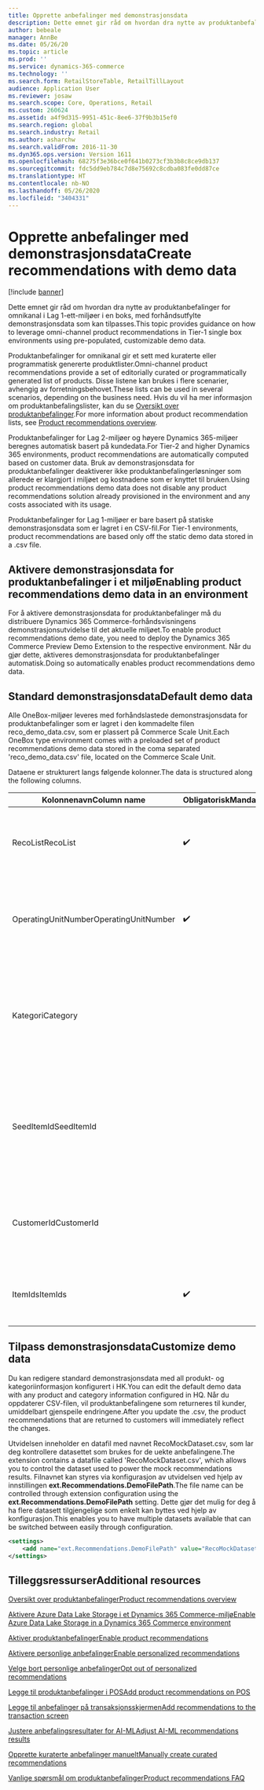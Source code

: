 ```yaml
---
title: Opprette anbefalinger med demonstrasjonsdata
description: Dette emnet gir råd om hvordan dra nytte av produktanbefalinger for omnikanal i Lag 1-ett-miljøer i en boks, med forhåndsutfylte demonstrasjonsdata som kan tilpasses.
author: bebeale
manager: AnnBe
ms.date: 05/26/20
ms.topic: article
ms.prod: ''
ms.service: dynamics-365-commerce
ms.technology: ''
ms.search.form: RetailStoreTable, RetailTillLayout
audience: Application User
ms.reviewer: josaw
ms.search.scope: Core, Operations, Retail
ms.custom: 260624
ms.assetid: a4f9d315-9951-451c-8ee6-37f9b3b15ef0
ms.search.region: global
ms.search.industry: Retail
ms.author: asharchw
ms.search.validFrom: 2016-11-30
ms.dyn365.ops.version: Version 1611
ms.openlocfilehash: 68275f3e36bce0f641b0273cf3b3b8c8ce9db137
ms.sourcegitcommit: fdc5dd9eb784c7d8e75692c8cdba083fe0dd87ce
ms.translationtype: HT
ms.contentlocale: nb-NO
ms.lasthandoff: 05/26/2020
ms.locfileid: "3404331"
---
```

# <a name="create-recommendations-with-demo-data"></a><span data-ttu-id="c06a8-103">Opprette anbefalinger med demonstrasjonsdata</span><span class="sxs-lookup"><span data-stu-id="c06a8-103">Create recommendations with demo data</span></span>

[!include [banner](includes/banner.md)]

<span data-ttu-id="c06a8-104">Dette emnet gir råd om hvordan dra nytte av produktanbefalinger for omnikanal i Lag 1-ett-miljøer i en boks, med forhåndsutfylte demonstrasjonsdata som kan tilpasses.</span><span class="sxs-lookup"><span data-stu-id="c06a8-104">This topic provides guidance on how to leverage omni-channel product recommendations in Tier-1 single box environments using pre-populated, customizable demo data.</span></span>

<span data-ttu-id="c06a8-105">Produktanbefalinger for omnikanal gir et sett med kuraterte eller programmatisk genererte produktlister.</span><span class="sxs-lookup"><span data-stu-id="c06a8-105">Omni-channel product recommendations provide a set of editorially curated or programmatically generated list of products.</span></span> <span data-ttu-id="c06a8-106">Disse listene kan brukes i flere scenarier, avhengig av forretningsbehovet.</span><span class="sxs-lookup"><span data-stu-id="c06a8-106">These lists can be used in several scenarios, depending on the business need.</span></span> <span data-ttu-id="c06a8-107">Hvis du vil ha mer informasjon om produktanbefalingslister, kan du se [Oversikt over produktanbefalinger](product-recommendations.md).</span><span class="sxs-lookup"><span data-stu-id="c06a8-107">For more information about product recommendation lists, see [Product recommendations overview](product-recommendations.md).</span></span>

<span data-ttu-id="c06a8-108">Produktanbefalinger for Lag 2-miljøer og høyere Dynamics 365-miljøer beregnes automatisk basert på kundedata.</span><span class="sxs-lookup"><span data-stu-id="c06a8-108">For Tier-2 and higher Dynamics 365 environments, product recommendations are automatically computed based on customer data.</span></span> <span data-ttu-id="c06a8-109">Bruk av demonstrasjonsdata for produktanbefalinger deaktiverer ikke produktanbefalingerløsninger som allerede er klargjort i miljøet og kostnadene som er knyttet til bruken.</span><span class="sxs-lookup"><span data-stu-id="c06a8-109">Using product recommendations demo data does not disable any product recommendations solution already provisioned in the environment and any costs associated with its usage.</span></span>

<span data-ttu-id="c06a8-110">Produktanbefalinger for Lag 1-miljøer er bare basert på statiske demonstrasjonsdata som er lagret i en CSV-fil.</span><span class="sxs-lookup"><span data-stu-id="c06a8-110">For Tier-1 environments, product recommendations are based only off the static demo data stored in a .csv file.</span></span>

## <a name="enabling-product-recommendations-demo-data-in-an-environment"></a><span data-ttu-id="c06a8-111">Aktivere demonstrasjonsdata for produktanbefalinger i et miljø</span><span class="sxs-lookup"><span data-stu-id="c06a8-111">Enabling product recommendations demo data in an environment</span></span>
<span data-ttu-id="c06a8-112">For å aktivere demonstrasjonsdata for produktanbefalinger må du distribuere Dynamics 365 Commerce-forhåndsvisningens demonstrasjonsutvidelse til det aktuelle miljøet.</span><span class="sxs-lookup"><span data-stu-id="c06a8-112">To enable product recommendations demo date, you need to deploy the Dynamics 365 Commerce Preview Demo Extension to the respective environment.</span></span> <span data-ttu-id="c06a8-113">Når du gjør dette, aktiveres demonstrasjonsdata for produktanbefalinger automatisk.</span><span class="sxs-lookup"><span data-stu-id="c06a8-113">Doing so automatically enables product recommendations demo data.</span></span>

## <a name="default-demo-data"></a><span data-ttu-id="c06a8-114">Standard demonstrasjonsdata</span><span class="sxs-lookup"><span data-stu-id="c06a8-114">Default demo data</span></span>
<span data-ttu-id="c06a8-115">Alle OneBox-miljøer leveres med forhåndslastede demonstrasjonsdata for produktanbefalinger som er lagret i den kommadelte filen reco_demo_data.csv, som er plassert på Commerce Scale Unit.</span><span class="sxs-lookup"><span data-stu-id="c06a8-115">Each OneBox type environment comes with a preloaded set of product recommendations demo data stored in the coma separated 'reco_demo_data.csv' file, located on the Commerce Scale Unit.</span></span>

<span data-ttu-id="c06a8-116">Dataene er strukturert langs følgende kolonner.</span><span class="sxs-lookup"><span data-stu-id="c06a8-116">The data is structured along the following columns.</span></span>

| <span data-ttu-id="c06a8-117">Kolonnenavn</span><span class="sxs-lookup"><span data-stu-id="c06a8-117">Column name</span></span>         | <span data-ttu-id="c06a8-118">Obligatorisk</span><span class="sxs-lookup"><span data-stu-id="c06a8-118">Mandatory</span></span>          | <span data-ttu-id="c06a8-119">beskrivelse</span><span class="sxs-lookup"><span data-stu-id="c06a8-119">Description</span></span>                                                                                                                                 | <span data-ttu-id="c06a8-120">Mulige verdier</span><span class="sxs-lookup"><span data-stu-id="c06a8-120">Possible values</span></span>                                                              |
|---------------------|--------------------|---------------------------------------------------------------------------------------------------------------------------------------------|------------------------------------------------------------------------------|
| <span data-ttu-id="c06a8-121">RecoList</span><span class="sxs-lookup"><span data-stu-id="c06a8-121">RecoList</span></span>            | :heavy_check_mark: | <span data-ttu-id="c06a8-123">Den spesifikke listetypen for produktanbefaling som demonstrasjonsdatapunktet skal generere.</span><span class="sxs-lookup"><span data-stu-id="c06a8-123">The specific product recommendation list type that the demo data point is to generate.</span></span>                                                    | <ul><li><span data-ttu-id="c06a8-124">RecoBestSelling</span><span class="sxs-lookup"><span data-stu-id="c06a8-124">RecoBestSelling</span></span></li><li><span data-ttu-id="c06a8-125">RecoNew</span><span class="sxs-lookup"><span data-stu-id="c06a8-125">RecoNew</span></span></li><li><span data-ttu-id="c06a8-126">RecoTrending</span><span class="sxs-lookup"><span data-stu-id="c06a8-126">RecoTrending</span></span></li><li><span data-ttu-id="c06a8-127">RecoCart</span><span class="sxs-lookup"><span data-stu-id="c06a8-127">RecoCart</span></span></li><li><span data-ttu-id="c06a8-128">RecoPeopleAlsoBuy</span><span class="sxs-lookup"><span data-stu-id="c06a8-128">RecoPeopleAlsoBuy</span></span></li></ul> |
| <span data-ttu-id="c06a8-129">OperatingUnitNumber</span><span class="sxs-lookup"><span data-stu-id="c06a8-129">OperatingUnitNumber</span></span> | :heavy_check_mark: | <span data-ttu-id="c06a8-131">Det spesifikke driftsenhetsnummeret der produktanbefalinger forventes å vises.</span><span class="sxs-lookup"><span data-stu-id="c06a8-131">The specific operating unit number where product recommendations are expected to be   surfaced.</span></span>                                        |                                                                              |
| <span data-ttu-id="c06a8-132">Kategori</span><span class="sxs-lookup"><span data-stu-id="c06a8-132">Category</span></span>            |                    |    <span data-ttu-id="c06a8-133">Kategorien som den bestemte listen skal returneres for.</span><span class="sxs-lookup"><span data-stu-id="c06a8-133">The category the specific list should be returned for.</span></span> <span data-ttu-id="c06a8-134">Hvis det ikke er angitt en kategori, er listen bare for øverste navigasjonshierarki.</span><span class="sxs-lookup"><span data-stu-id="c06a8-134">If no category is specified, the list is for top of navigation hierarchy only.</span></span>    |                                                                              |
| <span data-ttu-id="c06a8-135">SeedItemId</span><span class="sxs-lookup"><span data-stu-id="c06a8-135">SeedItemId</span></span>          |                    |    <span data-ttu-id="c06a8-136">For lister som krever utgangsverdi (RecoPeopleAlsoBuy og RecoCart) må produktlistene vise flere produkter.</span><span class="sxs-lookup"><span data-stu-id="c06a8-136">For lists that require seed (RecoPeopleAlsoBuy and RecoCart), the product those lists should show additional products for.</span></span>            |                                                                              |
| <span data-ttu-id="c06a8-137">CustomerId</span><span class="sxs-lookup"><span data-stu-id="c06a8-137">CustomerId</span></span>          |                    |    <span data-ttu-id="c06a8-138">For lister som krever en kunde-ID (RecoPicks).</span><span class="sxs-lookup"><span data-stu-id="c06a8-138">For lists that require a customer identifier (RecoPicks).</span></span>  <span data-ttu-id="c06a8-139">Standardverdien 0 gjelder for alle kunder.</span><span class="sxs-lookup"><span data-stu-id="c06a8-139">The default value '0' applies to all customers.</span></span>          |                                                                              |
| <span data-ttu-id="c06a8-140">ItemIds</span><span class="sxs-lookup"><span data-stu-id="c06a8-140">ItemIds</span></span>             | :heavy_check_mark: | <span data-ttu-id="c06a8-142">Ett eller flere produkter som skal returneres som resultat, atskilt med ';'.</span><span class="sxs-lookup"><span data-stu-id="c06a8-142">One or more products to be returned as the result, separated by ';'.</span></span>                                                                  |                                                                              |

## <a name="customize-demo-data"></a><span data-ttu-id="c06a8-143">Tilpass demonstrasjonsdata</span><span class="sxs-lookup"><span data-stu-id="c06a8-143">Customize demo data</span></span>
<span data-ttu-id="c06a8-144">Du kan redigere standard demonstrasjonsdata med all produkt- og kategoriinformasjon konfigurert i HK.</span><span class="sxs-lookup"><span data-stu-id="c06a8-144">You can edit the default demo data with any product and category information configured in HQ.</span></span> <span data-ttu-id="c06a8-145">Når du oppdaterer CSV-filen, vil produktanbefalingene som returneres til kunder, umiddelbart gjenspeile endringene.</span><span class="sxs-lookup"><span data-stu-id="c06a8-145">After you update the .csv, the product recommendations that are returned to customers will immediately reflect the changes.</span></span>

<span data-ttu-id="c06a8-146">Utvidelsen inneholder en datafil med navnet RecoMockDataset.csv, som lar deg kontrollere datasettet som brukes for de uekte anbefalingene.</span><span class="sxs-lookup"><span data-stu-id="c06a8-146">The extension contains a datafile called 'RecoMockDataset.csv', which allows you to control the dataset used to power the mock recommendations results.</span></span> <span data-ttu-id="c06a8-147">Filnavnet kan styres via konfigurasjon av utvidelsen ved hjelp av innstillingen **ext.Recommendations.DemoFilePath**.</span><span class="sxs-lookup"><span data-stu-id="c06a8-147">The file name can be controlled through extension configuration using the **ext.Recommendations.DemoFilePath** setting.</span></span> <span data-ttu-id="c06a8-148">Dette gjør det mulig for deg å ha flere datasett tilgjengelige som enkelt kan byttes ved hjelp av konfigurasjon.</span><span class="sxs-lookup"><span data-stu-id="c06a8-148">This enables you to have multiple datasets available that can be switched between easily through configuration.</span></span>


```xml
<settings>
    <add name="ext.Recommendations.DemoFilePath" value="RecoMockDataset.csv" />
</settings>
```

## <a name="additional-resources"></a><span data-ttu-id="c06a8-149">Tilleggsressurser</span><span class="sxs-lookup"><span data-stu-id="c06a8-149">Additional resources</span></span>

[<span data-ttu-id="c06a8-150">Oversikt over produktanbefalinger</span><span class="sxs-lookup"><span data-stu-id="c06a8-150">Product recommendations overview</span></span>](product-recommendations.md)

[<span data-ttu-id="c06a8-151">Aktivere Azure Data Lake Storage i et Dynamics 365 Commerce-miljø</span><span class="sxs-lookup"><span data-stu-id="c06a8-151">Enable Azure Data Lake Storage in a Dynamics 365 Commerce environment</span></span>](enable-adls-environment.md)

[<span data-ttu-id="c06a8-152">Aktiver produktanbefalinger</span><span class="sxs-lookup"><span data-stu-id="c06a8-152">Enable product recommendations</span></span>](enable-product-recommendations.md)

[<span data-ttu-id="c06a8-153">Aktivere personlige anbefalinger</span><span class="sxs-lookup"><span data-stu-id="c06a8-153">Enable personalized recommendations</span></span>](personalized-recommendations.md)

[<span data-ttu-id="c06a8-154">Velge bort personlige anbefalinger</span><span class="sxs-lookup"><span data-stu-id="c06a8-154">Opt out of personalized recommendations</span></span>](personalization-gdpr.md)

[<span data-ttu-id="c06a8-155">Legge til produktanbefalinger i POS</span><span class="sxs-lookup"><span data-stu-id="c06a8-155">Add product recommendations on POS</span></span>](product.md)

[<span data-ttu-id="c06a8-156">Legge til anbefalinger på transaksjonsskjermen</span><span class="sxs-lookup"><span data-stu-id="c06a8-156">Add recommendations to the transaction screen</span></span>](add-recommendations-control-pos-screen.md)

[<span data-ttu-id="c06a8-157">Justere anbefalingsresultater for AI-ML</span><span class="sxs-lookup"><span data-stu-id="c06a8-157">Adjust AI-ML recommendations results</span></span>](modify-product-recommendation-results.md)

[<span data-ttu-id="c06a8-158">Opprette kuraterte anbefalinger manuelt</span><span class="sxs-lookup"><span data-stu-id="c06a8-158">Manually create curated recommendations</span></span>](create-editorial-recommendation-lists.md)

[<span data-ttu-id="c06a8-159">Vanlige spørsmål om produktanbefalinger</span><span class="sxs-lookup"><span data-stu-id="c06a8-159">Product recommendations FAQ</span></span>](faq-recommendations.md)
